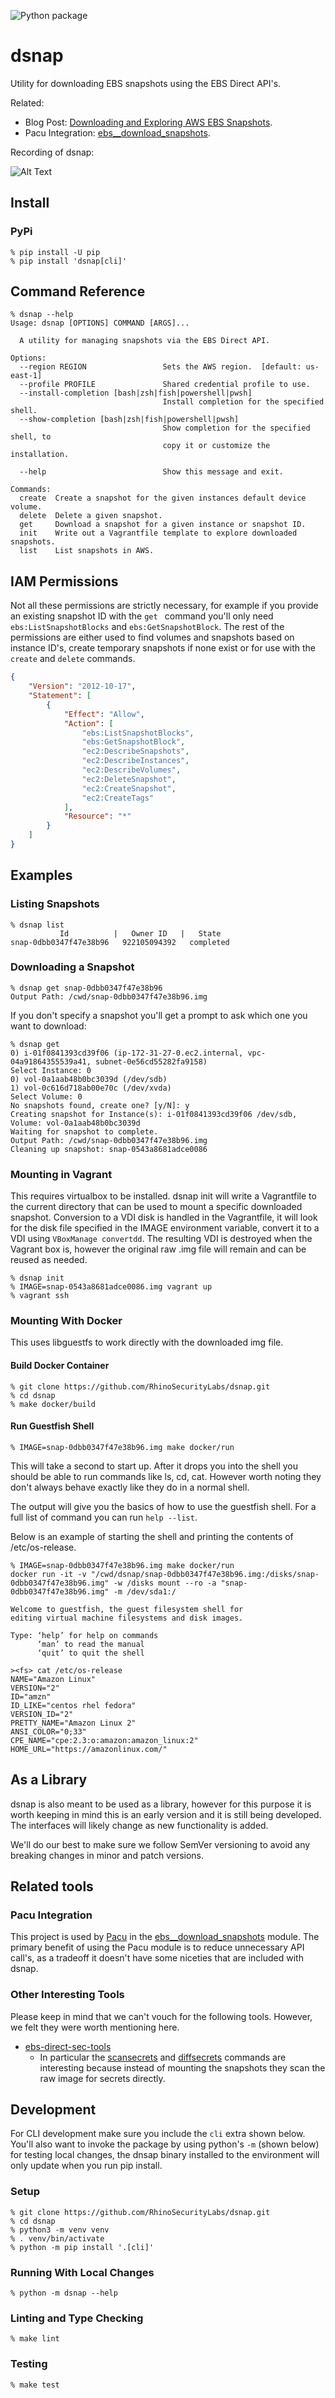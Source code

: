 ![Python package](https://github.com/RhinoSecurityLabs/dsnap/workflows/Python%20package/badge.svg?branch=main)

# dsnap

Utility for downloading EBS snapshots using the EBS Direct API's.

Related:
* Blog Post: [Downloading and Exploring AWS EBS Snapshots](https://rhinosecuritylabs.com/aws/exploring-aws-ebs-snapshots/).
* Pacu Integration: [ebs__download_snapshots](#pacu-integration).

Recording of dsnap:

![Alt Text](./docs/demo.gif)

## Install

### PyPi

```shell
% pip install -U pip
% pip install 'dsnap[cli]'
```

## Command Reference

```shell
% dsnap --help
Usage: dsnap [OPTIONS] COMMAND [ARGS]...

  A utility for managing snapshots via the EBS Direct API.

Options:
  --region REGION                 Sets the AWS region.  [default: us-east-1]
  --profile PROFILE               Shared credential profile to use.
  --install-completion [bash|zsh|fish|powershell|pwsh]
                                  Install completion for the specified shell.
  --show-completion [bash|zsh|fish|powershell|pwsh]
                                  Show completion for the specified shell, to
                                  copy it or customize the installation.

  --help                          Show this message and exit.

Commands:
  create  Create a snapshot for the given instances default device volume.
  delete  Delete a given snapshot.
  get     Download a snapshot for a given instance or snapshot ID.
  init    Write out a Vagrantfile template to explore downloaded snapshots.
  list    List snapshots in AWS.
```

## IAM Permissions

Not all these permissions are strictly necessary, for example if you provide an existing snapshot ID with the `get `
command you'll only need `ebs:ListSnapshotBlocks` and `ebs:GetSnapshotBlock`. The rest of the permissions are either
used to find volumes and snapshots based on instance ID's, create temporary snapshots if none exist or for use with the
`create` and `delete` commands.


```json
{
    "Version": "2012-10-17",
    "Statement": [
        {
            "Effect": "Allow",
            "Action": [
                "ebs:ListSnapshotBlocks",
                "ebs:GetSnapshotBlock",
                "ec2:DescribeSnapshots",
                "ec2:DescribeInstances",
                "ec2:DescribeVolumes",
                "ec2:DeleteSnapshot",
                "ec2:CreateSnapshot",
                "ec2:CreateTags"
            ],
            "Resource": "*"
        }
    ]
}
```

## Examples

### Listing Snapshots
```shell
% dsnap list
           Id          |   Owner ID   |   State
snap-0dbb0347f47e38b96   922105094392   completed
```

### Downloading a Snapshot
```shell
% dsnap get snap-0dbb0347f47e38b96
Output Path: /cwd/snap-0dbb0347f47e38b96.img
```

If you don't specify a snapshot  you'll get a prompt to ask which one you want to download:
```shell
% dsnap get
0) i-01f0841393cd39f06 (ip-172-31-27-0.ec2.internal, vpc-04a91864355539a41, subnet-0e56cd55282fa9158)
Select Instance: 0
0) vol-0a1aab48b0bc3039d (/dev/sdb)
1) vol-0c616d718ab00e70c (/dev/xvda)
Select Volume: 0
No snapshots found, create one? [y/N]: y
Creating snapshot for Instance(s): i-01f0841393cd39f06 /dev/sdb, Volume: vol-0a1aab48b0bc3039d
Waiting for snapshot to complete.
Output Path: /cwd/snap-0dbb0347f47e38b96.img
Cleaning up snapshot: snap-0543a8681adce0086
```

### Mounting in Vagrant
This requires virtualbox to be installed. dsnap init will write a Vagrantfile to the current directory that can be used to mount a specific downloaded snapshot. Conversion to a VDI disk is handled in the Vagrantfile, it will look for the disk file specified in the IMAGE environment variable, convert it to a VDI using `VBoxManage convertdd`. The resulting VDI is destroyed when the Vagrant box is, however the original raw .img file will remain and can be reused as needed.

```shell
% dsnap init
% IMAGE=snap-0543a8681adce0086.img vagrant up
% vagrant ssh
```

### Mounting With Docker

This uses libguestfs to work directly with the downloaded img file.

#### Build Docker Container
```shell
% git clone https://github.com/RhinoSecurityLabs/dsnap.git
% cd dsnap
% make docker/build
```

#### Run Guestfish Shell

```shell
% IMAGE=snap-0dbb0347f47e38b96.img make docker/run
```

This will take a second to start up. After it drops you into the shell you should be able to run commands like ls, cd, cat. However worth noting they don't always behave exactly like they do in a normal shell.

The output will give you the basics of how to use the guestfish shell. For a full list of command you can run `help --list`.

Below is an example of starting the shell and printing the contents of /etc/os-release.

```shell
% IMAGE=snap-0dbb0347f47e38b96.img make docker/run
docker run -it -v "/cwd/dsnap/snap-0dbb0347f47e38b96.img:/disks/snap-0dbb0347f47e38b96.img" -w /disks mount --ro -a "snap-0dbb0347f47e38b96.img" -m /dev/sda1:/

Welcome to guestfish, the guest filesystem shell for
editing virtual machine filesystems and disk images.

Type: ‘help’ for help on commands
      ‘man’ to read the manual
      ‘quit’ to quit the shell

><fs> cat /etc/os-release
NAME="Amazon Linux"
VERSION="2"
ID="amzn"
ID_LIKE="centos rhel fedora"
VERSION_ID="2"
PRETTY_NAME="Amazon Linux 2"
ANSI_COLOR="0;33"
CPE_NAME="cpe:2.3:o:amazon:amazon_linux:2"
HOME_URL="https://amazonlinux.com/"
```

## As a Library

dsnap is also meant to be used as a library, however for this purpose it is worth keeping in mind this is an early version and it is still being developed. The interfaces will likely change as new functionality is added.

We'll do our best to make sure we follow SemVer versioning to avoid any breaking changes in minor and patch versions.

## Related tools

### Pacu Integration

This project is used by [Pacu](https://github.com/RhinoSecurityLabs/pacu) in the
[ebs__download_snapshots](https://github.com/RhinoSecurityLabs/pacu/wiki/Module-Details#ebs__download_snapshots) module.
The primary benefit of using the Pacu module is to reduce unnecessary API call's, as a tradeoff it doesn't have some
niceties that are included with dsnap.

### Other Interesting Tools

Please keep in mind that we can't vouch for the following tools. However, we felt they were worth mentioning here.

* [ebs-direct-sec-tools](https://github.com/crypsisgroup/ebs-direct-sec-tools)
  * In particular the [scansecrets](https://github.com/crypsisgroup/ebs-direct-sec-tools#scansecrets) and [diffsecrets](https://github.com/crypsisgroup/ebs-direct-sec-tools#diffsecrets) commands are interesting because instead of mounting the snapshots they scan the raw image for secrets directly.



## Development

For CLI development make sure you include the `cli` extra shown below. You'll also want to invoke the package by using python's `-m` (shown below) for testing local changes, the dnsap binary installed to the environment will only update when you run pip install.

### Setup
```shell
% git clone https://github.com/RhinoSecurityLabs/dsnap.git
% cd dsnap
% python3 -m venv venv
% . venv/bin/activate
% python -m pip install '.[cli]'
```

### Running With Local Changes
```shell
% python -m dsnap --help
```

### Linting and Type Checking
```shell
% make lint
```

### Testing
```shell
% make test
```

